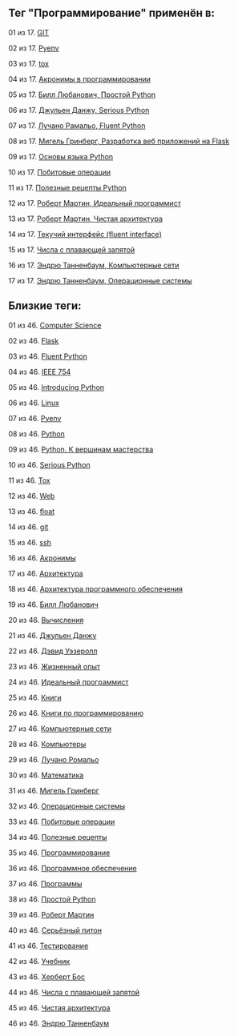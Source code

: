 ## Тег "Программирование" применён в:

01 из 17. [GIT](../Компьютеры%20и%20софт/Программы/GIT.md)

02 из 17. [Pyenv](../Компьютеры%20и%20софт/Программные%20компоненты/pyenv.md)

03 из 17. [tox](../Компьютеры%20и%20софт/Программные%20компоненты/tox.md)

04 из 17. [Акронимы в программировании](../Computer%20science/Акронимы%20в%20программировании.md)

05 из 17. [Билл Любанович, Простой Python](../Книги/Программирование/Билл%20Любанович%20-%20Простой%20Python.md)

06 из 17. [Джульен Данжу, Serious Python](../Книги/Программирование/Джульен%20Данжу%20-%20Serious%20Python.md)

07 из 17. [Лучано Рамальо, Fluent Python](../Книги/Программирование/Лучано%20Рамальо%20-%20Fluent%20Python.md)

08 из 17. [Мигель Гринберг, Разработка веб приложений на Flask](../Книги/Программирование/Мигель%20Гринберг%20-%20Разработка%20веб%20приложений%20на%20Flask.md)

09 из 17. [Основы языка Python](../Компьютеры%20и%20софт/Программирование/Основы%20языка%20Python.md)

10 из 17. [Побитовые операции](../Computer%20science/Побитовые%20операции.md)

11 из 17. [Полезные рецепты Python](../Компьютеры%20и%20софт/Программирование/Полезные%20рецепты%20Python.md)

12 из 17. [Роберт Мартин, Идеальный программист](../Книги/Программирование/Роберт%20Мартин%20-%20Идеальный%20программист.md)

13 из 17. [Роберт Мартин, Чистая архитектура](../Книги/Программирование/Роберт%20Мартин%20-%20Чистая%20архитектура.md)

14 из 17. [Текучий интерфейс (fluent interface)](../Computer%20science/Текучий%20интерфейс.md)

15 из 17. [Числа с плавающей запятой](../Computer%20science/Числа%20с%20плавающей%20запятой.md)

16 из 17. [Эндрю Танненбаум, Компьютерные сети](../Книги/Программирование/Эндрю%20Танненбаум%20-%20Компьютерные%20сети.md)

17 из 17. [Эндрю Танненбаум, Операционные системы](../Книги/Программирование/Эндрю%20Танненбаум%20-%20Операционные%20системы.md)

## Близкие теги:

01 из 46. [Computer Science](./computer%20science.md)

02 из 46. [Flask](./flask.md)

03 из 46. [Fluent Python](./fluent%20python.md)

04 из 46. [IEEE 754](./ieee%20754.md)

05 из 46. [Introducing Python](./introducing%20python.md)

06 из 46. [Linux](./linux.md)

07 из 46. [Pyenv](./pyenv.md)

08 из 46. [Python](./python.md)

09 из 46. [Python. К вершинам мастерства](./python.%20к%20вершинам%20мастерства.md)

10 из 46. [Serious Python](./serious%20python.md)

11 из 46. [Tox](./tox.md)

12 из 46. [Web](./web.md)

13 из 46. [float](./float.md)

14 из 46. [git](./git.md)

15 из 46. [ssh](./ssh.md)

16 из 46. [Акронимы](./акронимы.md)

17 из 46. [Архитектура](./архитектура.md)

18 из 46. [Архитектура программного обеспечения](./архитектура%20программного%20обеспечения.md)

19 из 46. [Билл Любанович](./билл%20любанович.md)

20 из 46. [Вычисления](./вычисления.md)

21 из 46. [Джульен Данжу](./джульен%20данжу.md)

22 из 46. [Дэвид Уэзеролл](./дэвид%20уэзеролл.md)

23 из 46. [Жизненный опыт](./жизненный%20опыт.md)

24 из 46. [Идеальный программист](./идеальный%20программист.md)

25 из 46. [Книги](./книги.md)

26 из 46. [Книги по программированию](./книги%20по%20программированию.md)

27 из 46. [Компьютерные сети](./компьютерные%20сети.md)

28 из 46. [Компьютеры](./компьютеры.md)

29 из 46. [Лучано Ромальо](./лучано%20ромальо.md)

30 из 46. [Математика](./математика.md)

31 из 46. [Мигель Гринберг](./мигель%20гринберг.md)

32 из 46. [Операционные системы](./операционные%20системы.md)

33 из 46. [Побитовые операции](./побитовые%20операции.md)

34 из 46. [Полезные рецепты](./полезные%20рецепты.md)

35 из 46. [Программирование](./программирование.md)

36 из 46. [Программное обеспечение](./программное%20обеспечение.md)

37 из 46. [Программы](./программы.md)

38 из 46. [Простой Python](./простой%20python.md)

39 из 46. [Роберт Мартин](./роберт%20мартин.md)

40 из 46. [Серьёзный питон](./серьёзный%20питон.md)

41 из 46. [Тестирование](./тестирование.md)

42 из 46. [Учебник](./учебник.md)

43 из 46. [Херберт Бос](./херберт%20бос.md)

44 из 46. [Числа с плавающей запятой](./числа%20с%20плавающей%20запятой.md)

45 из 46. [Чистая архитектура](./чистая%20архитектура.md)

46 из 46. [Эндрю Танненбаум](./эндрю%20танненбаум.md)

